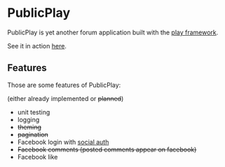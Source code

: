 PublicPlay
==========

PublicPlay is yet another forum application built with the [play framework](http://github.com/playframework/play).

See it in action [here](http://publicplay.herokuapp.com/).

Features
--------

Those are some features of PublicPlay:

(either already implemented or <del>planned</del>)

 * unit testing
 * logging 
 * <del> theming </del>
 * <del> pagination </del>
 * Facebook login with [social auth](http://code.google.com/p/socialauth)
 * <del> Facebook comments (posted comments appear on facebook) </del>
 * Facebook like
